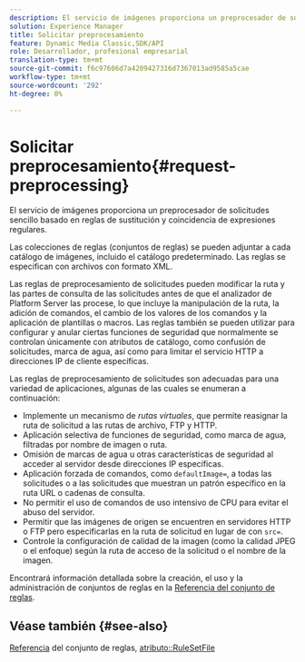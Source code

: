 ```yaml
---
description: El servicio de imágenes proporciona un preprocesador de solicitudes sencillo basado en reglas de sustitución y coincidencia de expresiones regulares.
solution: Experience Manager
title: Solicitar preprocesamiento
feature: Dynamic Media Classic,SDK/API
role: Desarrollador, profesional empresarial
translation-type: tm+mt
source-git-commit: f6c97606d7a4209427316d7367013ad9585a5cae
workflow-type: tm+mt
source-wordcount: '292'
ht-degree: 0%

---
```



# Solicitar preprocesamiento{#request-preprocessing}

El servicio de imágenes proporciona un preprocesador de solicitudes sencillo basado en reglas de sustitución y coincidencia de expresiones regulares.

Las colecciones de reglas (conjuntos de reglas) se pueden adjuntar a cada catálogo de imágenes, incluido el catálogo predeterminado. Las reglas se especifican con archivos con formato XML.

Las reglas de preprocesamiento de solicitudes pueden modificar la ruta y las partes de consulta de las solicitudes antes de que el analizador de Platform Server las procese, lo que incluye la manipulación de la ruta, la adición de comandos, el cambio de los valores de los comandos y la aplicación de plantillas o macros. Las reglas también se pueden utilizar para configurar y anular ciertas funciones de seguridad que normalmente se controlan únicamente con atributos de catálogo, como confusión de solicitudes, marca de agua, así como para limitar el servicio HTTP a direcciones IP de cliente específicas.

Las reglas de preprocesamiento de solicitudes son adecuadas para una variedad de aplicaciones, algunas de las cuales se enumeran a continuación:

* Implemente un mecanismo de *rutas virtuales*, que permite reasignar la ruta de solicitud a las rutas de archivo, FTP y HTTP.
* Aplicación selectiva de funciones de seguridad, como marca de agua, filtradas por nombre de imagen o ruta.
* Omisión de marcas de agua u otras características de seguridad al acceder al servidor desde direcciones IP específicas.
* Aplicación forzada de comandos, como `defaultImage=`, a todas las solicitudes o a las solicitudes que muestran un patrón específico en la ruta URL o cadenas de consulta.
* No permitir el uso de comandos de uso intensivo de CPU para evitar el abuso del servidor.
* Permitir que las imágenes de origen se encuentren en servidores HTTP o FTP pero especificarlas en la ruta de solicitud en lugar de con `src=`.
* Controle la configuración de calidad de la imagen (como la calidad JPEG o el enfoque) según la ruta de acceso de la solicitud o el nombre de la imagen.

Encontrará información detallada sobre la creación, el uso y la administración de conjuntos de reglas en la [Referencia del conjunto de reglas](../../../../../is-api/image-catalog/image-serving-api-ref/c-image-catalog-reference/c-rule-set-reference/c-rule-set-reference.md#concept-3e5058cf3507470b82cac638df23ea8e).

## Véase también {#see-also}

[Referencia](../../../../../is-api/image-catalog/image-serving-api-ref/c-image-catalog-reference/c-rule-set-reference/c-rule-set-reference.md#concept-3e5058cf3507470b82cac638df23ea8e) del conjunto de reglas,  [atributo::RuleSetFile](../../../../../is-api/image-catalog/image-serving-api-ref/c-image-catalog-reference/c-overview/c-file-formats/r-rule-set-files.md#reference-3e54cb5f4d74411a84889fed056ac093)
